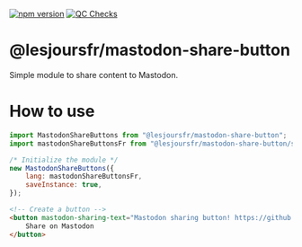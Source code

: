 [![npm version](https://badge.fury.io/js/@lesjoursfr%2Fmastodon-share-button.svg)](https://badge.fury.io/js/@lesjoursfr%2Fmastodon-share-button)
[![QC Checks](https://github.com/lesjoursfr/mastodon-share-button/actions/workflows/quality-control.yml/badge.svg)](https://github.com/lesjoursfr/mastodon-share-button/actions/workflows/quality-control.yml)

# @lesjoursfr/mastodon-share-button

Simple module to share content to Mastodon.

# How to use

```javascript
import MastodonShareButtons from "@lesjoursfr/mastodon-share-button";
import mastodonShareButtonsFr from "@lesjoursfr/mastodon-share-button/src/lang/fr";

/* Initialize the module */
new MastodonShareButtons({
	lang: mastodonShareButtonsFr,
	saveInstance: true,
});
```

```html
<!-- Create a button -->
<button mastodon-sharing-text="Mastodon sharing button! https://github.com/lesjoursfr/mastodon-share-button">
	Share on Mastodon
</button>
```

